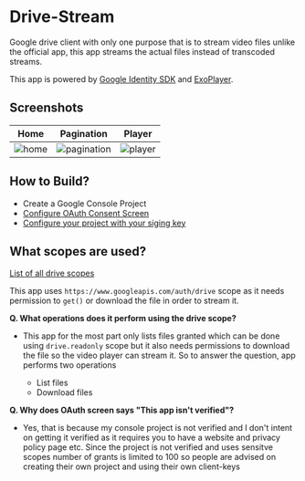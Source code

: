 # Drive-Stream

Google drive client with only one purpose that is to stream video files unlike the official app, this app streams the actual files instead of transcoded streams.

This app is powered by [Google Identity SDK](https://developers.google.com/identity/sign-in/android/start-integrating) and [ExoPlayer](https://github.com/google/ExoPlayer).

## Screenshots

Home|Pagination|Player
:-----:|:--------------:|:-----------:|
![home](https://user-images.githubusercontent.com/52543663/174775309-a40f70b1-f66d-413e-a2e2-10392b745e11.png) | ![pagination](https://user-images.githubusercontent.com/52543663/174775303-72179030-e769-4943-ab2f-ef9851053101.png) | ![player](https://user-images.githubusercontent.com/52543663/174775314-434db667-05e0-4af7-bdf6-5e33ba6e5152.png)



## How to Build?

- Create a Google Console Project
- [Configure OAuth Consent Screen](https://developers.google.com/workspace/guides/configure-oauth-consent)
- [Configure your project with your siging key](https://developers.google.com/identity/sign-in/android/start-integrating#configure_a_project)


## What scopes are used?

[List of all drive scopes](https://developers.google.com/identity/protocols/oauth2/scopes#drive)

This app uses `https://www.googleapis.com/auth/drive` scope as it needs permission to `get()` or download the file in order to stream it.

**Q. What operations does it perform using the drive scope?**

- This app for the most part only lists files granted which can be done using `drive.readonly` scope but it also needs permissions to download the file so the video player can stream it. So to answer the question, app performs two operations
    
    - List files
    - Download files

**Q. Why does OAuth screen says "This app isn't verified"?**

- Yes, that is because my console project is not verified and I don't intent on getting it verified as it requires you to have a website and privacy policy page etc. Since the project is not verified and uses sensitve scopes number of grants is limited to 100 so people are advised on creating their own project and using their own client-keys
